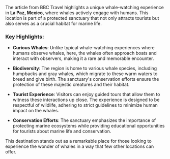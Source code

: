 The article from BBC Travel highlights a unique whale-watching experience in **La Paz, Mexico**, where whales actively engage with humans. This location is part of a protected sanctuary that not only attracts tourists but also serves as a crucial habitat for marine life.

### Key Highlights:

- **Curious Whales**: Unlike typical whale-watching experiences where humans observe whales, here, the whales often approach boats and interact with observers, making it a rare and memorable encounter.

- **Biodiversity**: The region is home to various whale species, including humpbacks and gray whales, which migrate to these warm waters to breed and give birth. The sanctuary's conservation efforts ensure the protection of these majestic creatures and their habitat.

- **Tourist Experience**: Visitors can enjoy guided tours that allow them to witness these interactions up close. The experience is designed to be respectful of wildlife, adhering to strict guidelines to minimize human impact on the whales.

- **Conservation Efforts**: The sanctuary emphasizes the importance of protecting marine ecosystems while providing educational opportunities for tourists about marine life and conservation.

This destination stands out as a remarkable place for those looking to experience the wonder of whales in a way that few other locations can offer.
